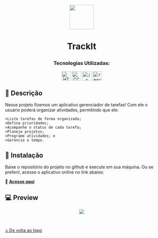 <p align="center"><img src="public/favicon.ico" height="80px"/></p>

# <p align ="center">TrackIt</p>

### <p align ="center">Tecnologias Utilizadas:</p>

<p align = "center">
   <img align="center" alt="HTML5" src="https://img.shields.io/badge/HTML5-E34F26?style=for-the-badge&logo=html5&logoColor=white" height="30px">
   <img align="center" alt="CCS" src="https://img.shields.io/badge/CSS3-1572B6?style=for-the-badge&logo=css3&logoColor=white" height="30px"/>
   <img align="center" alt="js" src="https://img.shields.io/badge/JavaScript-F7DF1E?style=for-the-badge&logo=javascript&logoColor=black" height="30px"/>
  <img align="center" alt="react" src="https://img.shields.io/badge/React-20232A?style=for-the-badge&logo=react&logoColor=61DAFB"  height="30px"/>
</p>

## 📖 Descrição
Nesse projeto fizemos um aplicativo gerenciador de tarefas! Com ele o usuário poderá organizar atividades, permitindo que ele: 

    >Liste tarefas de forma organizada;
    >Defina prioridades;
    >Acompanhe o status de cada tarefa;
    >Planeje projetos;
    >Programe atividades; e
    >Gerencie o tempo.

## 🚀 Instalação
Baixe o repositório do projeto no github e execute em sua máquina. Ou se preferir, acesse o aplicativo online no link abaixo:

💬 [**Acesse aqui**](https://trackit-steel.vercel.app/)
## 💻 Preview

<div style="display: flex; flex-wrap: wrap; justify-content: center;" >
<img src="./public/preview/Trackit.png style="margin: 10px">

</div>

$~$

[🔝 De volta ao topo](#TrackIt)

